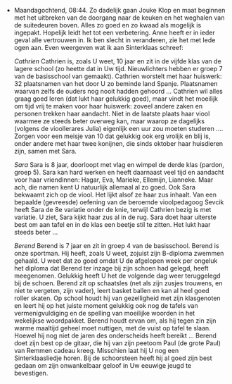 - Maandagochtend, 08:44. Zo dadelijk gaan Jouke Klop en maat beginnen met het uitbreken van de doorgang naar de keuken en het weghalen van de suitedeuren boven. Alles zo goed en zo kwaad als mogelijk  is ingepakt. Hopelijk leidt het tot een verbetering. Anne heeft er in ieder geval alle vertrouwen in. Ik ben slecht in veranderen, zie het met lede ogen aan.
  Even weergeven wat ik aan Sinterklaas schreef:
  
  *Cathrien*
  Cathrien is, zoals U weet, 10 jaar en zit in de vijfde klas van de lagere school (zo heette dat in Uw tijd. Nieuwlichters hebben er groep 7 van de basisschool van gemaakt). 
  Cathrien worstelt met haar huiswerk: 32 plaatsnamen van het door U zo beminde land Spanje. Plaatsnamen waarvan zelfs de ouders nog nooit hadden gehoord ... Cathrien wil alles graag goed leren (dat lukt haar gelukkig goed), maar vindt het moeilijk om tijd vrij te maken voor haar huiswerk: zoveel andere zaken en personen trekken haar aandacht. Niet in de laatste plaats haar viool waarmee ze steeds beter overweg kan, maar waarop ze dagelijks (volgens de vioollerares Julia) eigenlijk een uur zou moeten studeren .... Zorgen voor een meisje van 10 dat gelukkig ook erg vrolijk en blij is, onder andere met haar twee konijnen, die sinds oktober haar huisdieren zijn, samen met Sara.
  
  *Sara*
  Sara is 8 jaar, doorloopt met vlag en wimpel de derde klas (pardon, groep 5). Sara kan hard werken en heeft daarnaast veel tijd en aandacht voor haar vriendinnen: Hagar, Eva, Marieke, Ellemijn, Lianneke. Maar ach, die namen kent U natuurlijk allemaal al zo goed. Ook Sara bekwaamt zich op de viool. Het lijkt alsof ze haar zus inhaalt. Van een bepaalde (gevreesde) oefening van de beroemde vioolpedagoog Sevcik heeft Sara de 8e variatie onder de knie, terwijl Cathrien bezig is met variatie. U ziet, Sara kijkt haar zus al in de rug. Sara doet haar uiterste best om aan tafel en in de klas een beetje stil te zitten. Het lukt haar steeds beter ...
  
  *Berend*
  Berend is 7 jaar en zit in groep 4 van de basisschool. Berend is onze sportman. Hij heeft, zoals U weet, zojuist zijn B-diploma zwemmen gehaald. U weet dat zo goed omdat U de afgelopen week per ongeluk het diploma dat Berend ter inzage bij zijn schoen had gelegd, heeft meegenomen. Gelukkig heeft U het de volgende dag weer teruggelegd bij de schoen. Berend zit op schaatsles (net als zijn zusjes trouwens, en niet te vergeten, zijn vader), leert basket ballen en kan al heel goed roller skaten. Op school houdt hij van gezelligheid met zijn klasgenoten en leert hij op het juiste moment gelukkig ook nog de tafels van vermenigvuldiging en de spelling van moeilijke woorden in het wekelijkse woordpakket. Berend houdt ervan om, als hij tegen zin zijn warme maaltijd geheel moet nuttigen, met de vuist op tafel te slaan. Hoewel hij nog niet de jaren des onderscheids heeft bereikt ... Berend doet zijn best op de gitaar, die hij van zijn peetoom Paul (de grote Paul) van Remmen cadeau kreeg. Misschien laat hij U nog een Sinterklaasliedje horen. Bij de schoorsteen heeft hij al goed zijn best gedaan om zijn onwankelbaar geloof in Uw eeuwige jeugd te bevestigen.